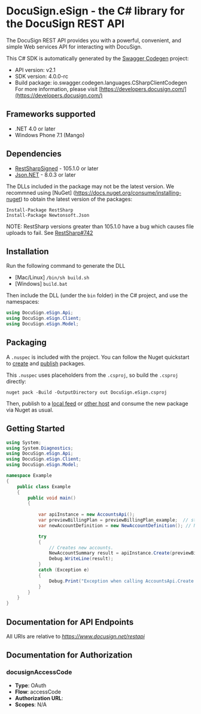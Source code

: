 # DocuSign.eSign - the C# library for the DocuSign REST API

The DocuSign REST API provides you with a powerful, convenient, and simple Web services API for interacting with DocuSign.

This C# SDK is automatically generated by the [Swagger Codegen](https://github.com/swagger-api/swagger-codegen) project:

- API version: v2.1
- SDK version: 4.0.0-rc
- Build package: io.swagger.codegen.languages.CSharpClientCodegen
    For more information, please visit [https://developers.docusign.com/](https://developers.docusign.com/)

<a name="frameworks-supported"></a>
## Frameworks supported
- .NET 4.0 or later
- Windows Phone 7.1 (Mango)

<a name="dependencies"></a>
## Dependencies
- [RestSharpSigned](https://www.nuget.org/packages/RestSharpSigned) - 105.1.0 or later
- [Json.NET](https://www.nuget.org/packages/Newtonsoft.Json/) - 8.0.3 or later

The DLLs included in the package may not be the latest version. We recommned using [NuGet] (https://docs.nuget.org/consume/installing-nuget) to obtain the latest version of the packages:
```
Install-Package RestSharp
Install-Package Newtonsoft.Json
```

NOTE: RestSharp versions greater than 105.1.0 have a bug which causes file uploads to fail. See [RestSharp#742](https://github.com/restsharp/RestSharp/issues/742)

<a name="installation"></a>
## Installation
Run the following command to generate the DLL
- [Mac/Linux] `/bin/sh build.sh`
- [Windows] `build.bat`

Then include the DLL (under the `bin` folder) in the C# project, and use the namespaces:
```csharp
using DocuSign.eSign.Api;
using DocuSign.eSign.Client;
using DocuSign.eSign.Model;
```

<a name="packaging"></a>
## Packaging

A `.nuspec` is included with the project. You can follow the Nuget quickstart to [create](https://docs.microsoft.com/en-us/nuget/quickstart/create-and-publish-a-package#create-the-package) and [publish](https://docs.microsoft.com/en-us/nuget/quickstart/create-and-publish-a-package#publish-the-package) packages.

This `.nuspec` uses placeholders from the `.csproj`, so build the `.csproj` directly:

```
nuget pack -Build -OutputDirectory out DocuSign.eSign.csproj
```

Then, publish to a [local feed](https://docs.microsoft.com/en-us/nuget/hosting-packages/local-feeds) or [other host](https://docs.microsoft.com/en-us/nuget/hosting-packages/overview) and consume the new package via Nuget as usual.

<a name="getting-started"></a>
## Getting Started

```csharp
using System;
using System.Diagnostics;
using DocuSign.eSign.Api;
using DocuSign.eSign.Client;
using DocuSign.eSign.Model;

namespace Example
{
    public class Example
    {
        public void main()
        {
            
            var apiInstance = new AccountsApi();
            var previewBillingPlan = previewBillingPlan_example;  // string | When set to **true**, creates the account using a preview billing plan. (optional) 
            var newAccountDefinition = new NewAccountDefinition(); // NewAccountDefinition |  (optional) 

            try
            {
                // Creates new accounts.
                NewAccountSummary result = apiInstance.Create(previewBillingPlan, newAccountDefinition);
                Debug.WriteLine(result);
            }
            catch (Exception e)
            {
                Debug.Print("Exception when calling AccountsApi.Create: " + e.Message );
            }
        }
    }
}
```

<a name="documentation-for-api-endpoints"></a>
## Documentation for API Endpoints

All URIs are relative to *https://www.docusign.net/restapi*


<a name="documentation-for-authorization"></a>
## Documentation for Authorization

<a name="docusignAccessCode"></a>
### docusignAccessCode

- **Type**: OAuth
- **Flow**: accessCode
- **Authorization URL**: 
- **Scopes**: N/A

